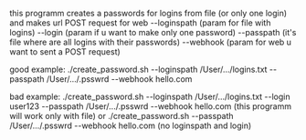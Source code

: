 this programm creates a passwords for logins from file (or only one login) and makes url POST request for web
--loginspath (param for file with logins)
--login (param if u want to make only one password)
--passpath (it's file where are all logins with their passwords)
--webhook (param for web u want to sent a POST request)

good example:
./create_password.sh --loginspath /User/.../logins.txt --passpath /User/.../.psswrd --webhook hello.com

bad example:
./create_password.sh --loginspath /User/.../logins.txt --login user123 --passpath /User/.../.psswrd --webhook hello.com
(this programm will work only with file)
or 
./create_password.sh --passpath /User/.../.psswrd --webhook hello.com
(no loginspath and login)
